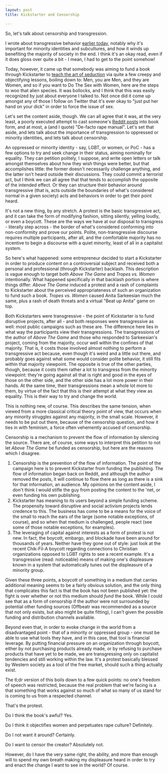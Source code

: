```yaml
---
layout: post
title: Kickstarter and Censorship

---
```


So, let's talk about censorship and transgression.

I wrote about transgressive behavior [earlier today][3], notably why it's
important for minority identities and subcultures, and how it winds up
benefiting the majority of society in the end.  I think it's an okay read, even
if it does gloss over quite a bit - I mean, I had to get to the point somehow!

Today, however, it came up that somebody was aiming to fund a book through
Kickstarter to [teach the art of seduction][1] via quite a few creepy and
objectifying lessons, boiling down to: Men, you are Men, and they are Women, and
so if you want to Do The Sex with Women, here are the steps to woo that alien
species.  It was bollocks, and I think that this was easily recognized by just
about everyone I talked to.  Not once did it come up amongst any of those I
follow on Twitter that it's ever okay to "just put her hand on your dick" in
order to force the issue of sex.

Let's set the content aside, though.  We can all agree that it was, at the very
least, a poorly executed attempt to cast someone's [Reddit posts][2] into book
form, and at most, a (and I quote) "De-facto rape manual".  Let's set that
aside, and lets talk about the importance of transgression to oppressed or
minority identities, and lets talk about censorship.

An oppressed or minority identity - say, LGBT, or women, or PoC - has a few
options to try and seek change in their status, aiming nominally for equality.
They can petition politely, I suppose, and write open letters or talk amongst
themselves about how they wish things were better, but that accomplishes little:
the former doesn't necessarily challenge anything, and the latter isn't heard
outside their discussions.  They could commit a terrorist act, but I think we
can all agree that that tends to accomplish the opposite of the intended effect.
Or they can structure their behavior around transgressive (that is, acts outside
the boundaries of what's considered normal in a given society) acts and
behaviors in order to get their point heard.

It's not a new thing, by any stretch.  A protest is the basic transgressive act,
and it can take the form of modifying fashion, sitting silently, yelling loudly,
or even a boycott.  These are the ways we have at our disposal to transgress -
literally step across - the border of what's considered conforming into
non-conformity and prove our points.  Polite, non-transgressive discourse
requires multiple participants, after all, and the comfortable majority has no
incentive to begin a discourse with a quiet minority, least of all in a
capitalist system.

So here's what happened: some entrepreneur decided to start a Kickstarter in
order to produce content on a controversial subject and received both a personal
and professional (through Kickstarter) backlash.  This description is vague
enough to target both *Above The Game* and *Tropes vs. Women* intentionally.
What happened specifically in that backlash portion is where things differ:
*Above The Game* induced a protest and a rash of complaints to Kickstarter about
the perceived appropriateness of such an organization to fund such a book.
*Tropes vs. Women* caused Anita Sarkeesian much the same, plus a rash of death
threats and a virtual "Beat up Anita" game on top.

Both Kickstarters were transgressive - the point of Kickstarter is to fund
disruptive projects, after all - and both responses were transgressive as well:
most public campaigns such as these are.  The difference here lies in what way
the participants view their transgressions.  The transgressions of the author of
*Above The Game* and those who responded to Sarkeesian's project, coming from
the majority, occur well within the confines of that majority.  That is, it
costs those involved almost nothing to perform a transgressive act because, even
though it's weird and a little out there, and probably goes against what some
would consider polite behavior, it still fits within that majority viewpoint.
The opposite is true of the other parties, though, because it costs them rather
a lot to transgress from the minority viewpoint: they're going against all that
is right and good in the eyes of those on the other side, and the other side has
a lot more power in their hands.  At the same time, their transgressions mean a
whole lot more to them, by virtue of the fact that this is their attempt at what
they view as equality.  This is their way to try and change the world.

This is nothing new, of course.  This describes the same tension, when viewed
from a more classical critical theory point of view, that occurs when any
minority struggles against any majority, in the small scale.  However, it needs
to be put out there, because of the censorship question, and how it ties in with
feminism, a force often vehemently accused of censorship.

Censorship is a mechanism to prevent the flow of information by silencing the
source.  There are, of course, some ways to interpret this petition to not let
*Above The Game* be funded as censorship, but here are the reasons which I
disagree.

1. Censorship is the prevention of the flow of information.  The point of the
   campaign here is to prevent Kickstarter from funding the publishing.  The
   flow of information began back on Reddit, and although the author removed the
   posts, it will continue to flow there as long as there is a sink for that
   information, an audience.  My opinions on the content aside, I don't think I
   would stifle the guy from posting the content to the 'net, or even funding
   his own publishing.
2. Kickstarter has meaning to its users beyond a simple funding scheme.  The
   propensity toward disruptive and social activism projects lends credence to
   this.  The business has come to be a means for the voice of the small to
   reach the ears of the large (some notable exceptions, of course), and so when
   that medium is challenged, people react (see some of those notable
   exceptions, for examples).
3. The leveraging of capital against interests as a form of protest is not new.
   In fact, the boycott, embargo, and blockade have been around for thousands of
   years.  Neither have they gone out of style: just look at the recent
   Chik-Fil-A boycott regarding connections to Christian organizations opposed
   to LGBT rights to see a recent example.  It's a transgressive (read:
   noticeable) means of making one's displeasure known in a system that
   automatically tunes out the displeasure of a minority group.

Given these three points, a boycott of something in a medium that carries
additional meaning seems to be a fairly obvious solution, and the only thing
that complicates this fact is that the book has not been published yet: the
fight is over whether or not this medium should *fund* the book.  While I could
see that as a form of censorship if the author were not surrounded by potential
other funding sources (Offbeatr was recommended as a source that not only
exists, but also might be quite fitting), I can't given the possible
funding and distribution channels available. 

Beyond even that, in order to evoke change in the world from a disadvantaged
point - that of a minority or oppressed group - one must be able to use what
tools they have, and in this case, that tool is financial leverage.  By putting
financial pressure on an organization through boycott, either by not purchasing
products already made, or by refusing to purchase products that have yet to be
made, we are transgressing only on capitalist tendencies and still working
within the law.  It's a protest basically blessed by Western society as a tool
of the free market, should such a thing actually exist.

The tl;dr version of this boils down to a few quick points: no one's freedom of
speech was restricted, because the real problem that we're facing is a that
something that works against so much of what so many of us stand for is coming
to us from a respected channel.

That's the protest.  

Do I think the book's awful?  Yes.  

Do I think it objectifies women and perpetuates rape culture?  Definitely.  

Do I not want it around? Certainly.  

Do I want to censor the creator?  Absolutely not.  

However, do I have the very same right, the ability, and more than enough will
to spend my own breath making my displeasure heard in order to try and enact the
change I want to see in the world?  Of course.

[1]: http://caseymalone.com/post/53339539674/this-is-not-fucking-harmless
[2]: http://webcache.googleusercontent.com/search?q=cache:40tT3neK7egJ:www.reddit.com/r/seduction/comments/1dvnem/above_the_game_part_7_physical_escalation_sex
[3]: http://adjectivespecies.com/2013/06/19/an-argument-for-non-conformity/

